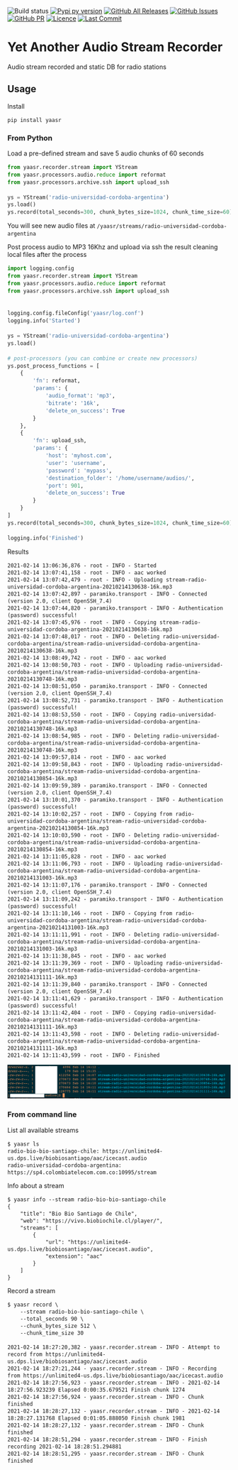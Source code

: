 ![Build status](https://github.com/avdata99/yaasr/workflows/Build/badge.svg?branch=main)
[![Pypi py version](https://img.shields.io/pypi/pyversions/yaasr)](https://pypi.org/project/yaasr/)
[![GitHub All Releases](https://img.shields.io/github/downloads/avdata99/yaasr/total)](https://github.com/avdata99/yaasr/releases)
[![GitHub Issues](https://img.shields.io/github/issues/avdata99/yaasr)](https://github.com/avdata99/yaasr/issues)
[![GitHub PR](https://img.shields.io/github/issues-pr/avdata99/yaasr)](https://github.com/avdata99/yaasr/pulls)
[![Licence](https://img.shields.io/github/license/avdata99/yaasr)](https://github.com/avdata99/yaasr/blob/main/LICENSE)
[![Last Commit](https://img.shields.io/github/last-commit/avdata99/yaasr)](https://github.com/avdata99/yaasr/commits/main)

# Yet Another Audio Stream Recorder

Audio stream recorded and static DB for radio stations

## Usage

Install
```
pip install yaasr
```

### From Python

Load a pre-defined stream and save 5 audio chunks of 60 seconds

```python
from yaasr.recorder.stream import YStream
from yaasr.processors.audio.reduce import reformat
from yaasr.processors.archive.ssh import upload_ssh

ys = YStream('radio-universidad-cordoba-argentina')
ys.load()
ys.record(total_seconds=300, chunk_bytes_size=1024, chunk_time_size=60)
```

You will see new audio files at `/yaasr/streams/radio-universidad-cordoba-argentina`

Post process audio to MP3 16Khz and upload via ssh the result cleaning local files after the process

```python
import logging.config
from yaasr.recorder.stream import YStream
from yaasr.processors.audio.reduce import reformat
from yaasr.processors.archive.ssh import upload_ssh


logging.config.fileConfig('yaasr/log.conf')
logging.info('Started')

ys = YStream('radio-universidad-cordoba-argentina')
ys.load()

# post-processors (you can combine or create new processors)
ys.post_process_functions = [
    {
        'fn': reformat,
        'params': {
            'audio_format': 'mp3',
            'bitrate': '16k',
            'delete_on_success': True
        }
    },
    {
        'fn': upload_ssh,
        'params': {
            'host': 'myhost.com',
            'user': 'username',
            'password': 'mypass',
            'destination_folder': '/home/username/audios/',
            'port': 901,
            'delete_on_success': True
        }
    }
]
ys.record(total_seconds=300, chunk_bytes_size=1024, chunk_time_size=60)

logging.info('Finished')

```

Results

```
2021-02-14 13:06:36,876 - root - INFO - Started
2021-02-14 13:07:41,158 - root - INFO - aac worked
2021-02-14 13:07:42,479 - root - INFO - Uploading stream-radio-universidad-cordoba-argentina-20210214130638-16k.mp3
2021-02-14 13:07:42,897 - paramiko.transport - INFO - Connected (version 2.0, client OpenSSH_7.4)
2021-02-14 13:07:44,820 - paramiko.transport - INFO - Authentication (password) successful!
2021-02-14 13:07:45,976 - root - INFO - Copying stream-radio-universidad-cordoba-argentina-20210214130638-16k.mp3
2021-02-14 13:07:48,017 - root - INFO - Deleting radio-universidad-cordoba-argentina/stream-radio-universidad-cordoba-argentina-20210214130638-16k.mp3
2021-02-14 13:08:49,742 - root - INFO - aac worked
2021-02-14 13:08:50,703 - root - INFO - Uploading radio-universidad-cordoba-argentina/stream-radio-universidad-cordoba-argentina-20210214130748-16k.mp3
2021-02-14 13:08:51,050 - paramiko.transport - INFO - Connected (version 2.0, client OpenSSH_7.4)
2021-02-14 13:08:52,731 - paramiko.transport - INFO - Authentication (password) successful!
2021-02-14 13:08:53,550 - root - INFO - Copying radio-universidad-cordoba-argentina/stream-radio-universidad-cordoba-argentina-20210214130748-16k.mp3
2021-02-14 13:08:54,985 - root - INFO - Deleting radio-universidad-cordoba-argentina/stream-radio-universidad-cordoba-argentina-20210214130748-16k.mp3
2021-02-14 13:09:57,814 - root - INFO - aac worked
2021-02-14 13:09:58,843 - root - INFO - Uploading radio-universidad-cordoba-argentina/stream-radio-universidad-cordoba-argentina-20210214130854-16k.mp3
2021-02-14 13:09:59,389 - paramiko.transport - INFO - Connected (version 2.0, client OpenSSH_7.4)
2021-02-14 13:10:01,370 - paramiko.transport - INFO - Authentication (password) successful!
2021-02-14 13:10:02,257 - root - INFO - Copying from radio-universidad-cordoba-argentina/stream-radio-universidad-cordoba-argentina-20210214130854-16k.mp3
2021-02-14 13:10:03,590 - root - INFO - Deleting radio-universidad-cordoba-argentina/stream-radio-universidad-cordoba-argentina-20210214130854-16k.mp3
2021-02-14 13:11:05,828 - root - INFO - aac worked
2021-02-14 13:11:06,793 - root - INFO - Uploading radio-universidad-cordoba-argentina/stream-radio-universidad-cordoba-argentina-20210214131003-16k.mp3
2021-02-14 13:11:07,176 - paramiko.transport - INFO - Connected (version 2.0, client OpenSSH_7.4)
2021-02-14 13:11:09,242 - paramiko.transport - INFO - Authentication (password) successful!
2021-02-14 13:11:10,146 - root - INFO - Copying from radio-universidad-cordoba-argentina/stream-radio-universidad-cordoba-argentina-20210214131003-16k.mp3
2021-02-14 13:11:11,991 - root - INFO - Deleting radio-universidad-cordoba-argentina/stream-radio-universidad-cordoba-argentina-20210214131003-16k.mp3
2021-02-14 13:11:38,845 - root - INFO - aac worked
2021-02-14 13:11:39,369 - root - INFO - Uploading radio-universidad-cordoba-argentina/stream-radio-universidad-cordoba-argentina-20210214131111-16k.mp3
2021-02-14 13:11:39,840 - paramiko.transport - INFO - Connected (version 2.0, client OpenSSH_7.4)
2021-02-14 13:11:41,629 - paramiko.transport - INFO - Authentication (password) successful!
2021-02-14 13:11:42,404 - root - INFO - Copying radio-universidad-cordoba-argentina/stream-radio-universidad-cordoba-argentina-20210214131111-16k.mp3
2021-02-14 13:11:43,598 - root - INFO - Deleting radio-universidad-cordoba-argentina/stream-radio-universidad-cordoba-argentina-20210214131111-16k.mp3
2021-02-14 13:11:43,599 - root - INFO - Finished
```

![ssh files](docs/img/sshed.png)

### From command line

List all available streams

```
$ yaasr ls
radio-bio-bio-santiago-chile: https://unlimited4-us.dps.live/biobiosantiago/aac/icecast.audio
radio-universidad-cordoba-argentina: https://sp4.colombiatelecom.com.co:10995/stream
```

Info about a stream

```
$ yaasr info --stream radio-bio-bio-santiago-chile
{
    "title": "Bio Bio Santiago de Chile",
    "web": "https://vivo.biobiochile.cl/player/",
    "streams": [
        {
            "url": "https://unlimited4-us.dps.live/biobiosantiago/aac/icecast.audio",
            "extension": "aac"
        }
    ]
}
```

Record a stream

```
$ yaasr record \
    --stream radio-bio-bio-santiago-chile \
    --total_seconds 90 \
    --chunk_bytes_size 512 \
    --chunk_time_size 30

2021-02-14 18:27:20,382 - yaasr.recorder.stream - INFO - Attempt to record from https://unlimited4-us.dps.live/biobiosantiago/aac/icecast.audio
2021-02-14 18:27:21,244 - yaasr.recorder.stream - INFO - Recording from https://unlimited4-us.dps.live/biobiosantiago/aac/icecast.audio
2021-02-14 18:27:56,923 - yaasr.recorder.stream - INFO - 2021-02-14 18:27:56.923239 Elapsed 0:00:35.679521 Finish chunk 1274
2021-02-14 18:27:56,924 - yaasr.recorder.stream - INFO - Chunk finished
2021-02-14 18:28:27,132 - yaasr.recorder.stream - INFO - 2021-02-14 18:28:27.131768 Elapsed 0:01:05.888050 Finish chunk 1981
2021-02-14 18:28:27,132 - yaasr.recorder.stream - INFO - Chunk finished
2021-02-14 18:28:51,294 - yaasr.recorder.stream - INFO - Finish recording 2021-02-14 18:28:51.294881
2021-02-14 18:28:51,295 - yaasr.recorder.stream - INFO - Chunk finished
```